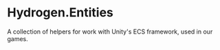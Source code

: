 # Hydrogen.Entities
A collection of helpers for work with Unity's ECS framework, used in our games.
